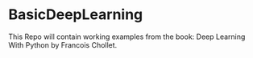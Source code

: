 # BasicDeepLearning
This Repo will contain working examples from the book: Deep Learning With Python by Francois Chollet.
